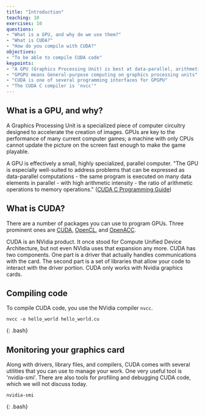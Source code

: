 ```yaml
---
title: "Introduction"
teaching: 10
exercises: 10
questions:
- "What is a GPU, and why do we use them?"
- "What is CUDA?"
- "How do you compile with CUDA?"
objectives:
- "To be able to compile CUDA code"
keypoints:
- "A GPU (Graphics Processing Unit) is best at data-parallel, arithmetic-intense calculations"
- "GPGPU means General-purpose computing on graphics processing units"
- "CUDA is one of several programming interfaces for GPGPU"
- "The CUDA C compiler is 'nvcc'"
---
```


## What is a GPU, and why?

A Graphics Processing Unit is a specialized piece of computer circuitry
designed to accelerate the creation of images.  GPUs are key to the performance
of many current computer games; a machine with only CPUs cannot update the
picture on the screen fast enough to make the game playable.

A GPU is effectively a small, highly specialized, parallel computer.  "The GPU
is especially well-suited to address problems that can be expressed as
data-parallel computations - the same program is executed on many data elements
in parallel - with high arithmetic intensity - the ratio of arithmetic
operations to memory operations." 
(<a href="https://docs.nvidia.com/cuda/cuda-c-programming-guide/index.html">CUDA
C Programming Guide</a>)

## What is CUDA?

There are a number of packages you can use to program GPUs. 
Three prominent ones are 
<a href="https://developer.nvidia.com/cuda-zone">CUDA</a>,
<a href="https://www.khronos.org/opencl/">OpenCL</a>, and 
<a href="https://www.openacc.org/">OpenACC</a>.

CUDA is an NVidia product. It once stood for Compute Unified Device
Architecture, but not even NVidia uses that expansion any more. CUDA has two
components. One part is a driver that actually handles communications with the
card. The second part is a set of libraries that allow your code to interact
with the driver portion. CUDA only works with Nvidia graphics cards.

## Compiling code

To compile CUDA code, you use the NVidia compiler `nvcc`.

~~~
nvcc -o hello_world hello_world.cu
~~~
{: .bash}


## Monitoring your graphics card

Along with drivers, library files, and compilers, CUDA comes with several
utilities that you can use to manage your work. One very useful tool is
'nvidia-smi'.  There are also tools for profiling and debugging CUDA code,
which we will not discuss today.

~~~
nvidia-smi
~~~
{: .bash}
